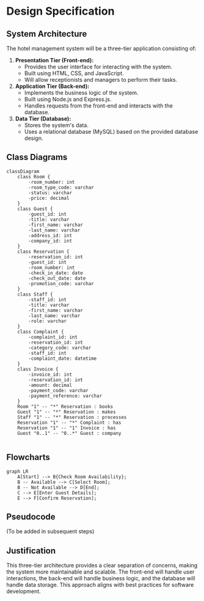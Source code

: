 # Design Specification

## System Architecture
The hotel management system will be a three-tier application consisting of:

1.  **Presentation Tier (Front-end):**
    *   Provides the user interface for interacting with the system.
    *   Built using HTML, CSS, and JavaScript.
    *   Will allow receptionists and managers to perform their tasks.
2.  **Application Tier (Back-end):**
    *   Implements the business logic of the system.
    *   Built using Node.js and Express.js.
    *   Handles requests from the front-end and interacts with the database.
3.  **Data Tier (Database):**
    *   Stores the system's data.
    *   Uses a relational database (MySQL) based on the provided database design.

## Class Diagrams
```mermaid
classDiagram
    class Room {
        -room_number: int
        -room_type_code: varchar
        -status: varchar
        -price: decimal
    }
    class Guest {
        -guest_id: int
        -title: varchar
        -first_name: varchar
        -last_name: varchar
        -address_id: int
        -company_id: int
    }
    class Reservation {
        -reservation_id: int
        -guest_id: int
        -room_number: int
        -check_in_date: date
        -check_out_date: date
        -promotion_code: varchar
    }
    class Staff {
        -staff_id: int
        -title: varchar
        -first_name: varchar
        -last_name: varchar
        -role: varchar
    }
    class Complaint {
        -complaint_id: int
        -reservation_id: int
        -category_code: varchar
        -staff_id: int
        -complaint_date: datetime
    }
    class Invoice {
        -invoice_id: int
        -reservation_id: int
        -amount: decimal
        -payment_code: varchar
        -payment_reference: varchar
    }
    Room "1" -- "*" Reservation : books
    Guest "1" -- "*" Reservation : makes
    Staff "1" -- "*" Reservation : processes
    Reservation "1" -- "*" Complaint : has
    Reservation "1" -- "1" Invoice : has
    Guest "0..1" -- "0..*" Guest : company
    
```

## Flowcharts
```mermaid
graph LR
    A[Start] --> B{Check Room Availability};
    B -- Available --> C[Select Room];
    B -- Not Available --> D[End];
    C --> E[Enter Guest Details];
    E --> F[Confirm Reservation];
```

## Pseudocode
(To be added in subsequent steps)

## Justification
This three-tier architecture provides a clear separation of concerns, making the system more maintainable and scalable. The front-end will handle user interactions, the back-end will handle business logic, and the database will handle data storage. This approach aligns with best practices for software development.
